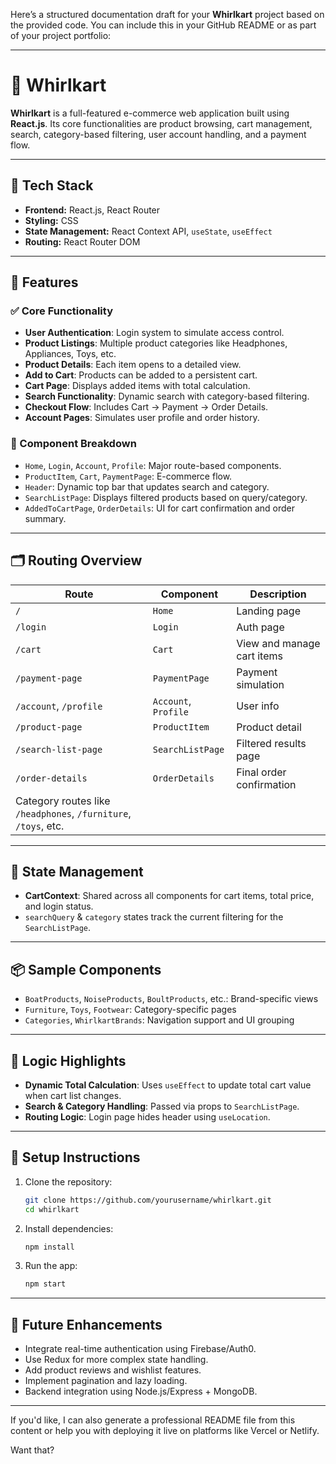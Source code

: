 Here’s a structured documentation draft for your **Whirlkart** project based on the provided code. You can include this in your GitHub README or as part of your project portfolio:

---

# 🛒 Whirlkart

**Whirlkart** is a full-featured e-commerce web application built using **React.js**. Its core functionalities are product browsing, cart management, search, category-based filtering, user account handling, and a payment flow.

---

## 🔧 Tech Stack

* **Frontend:** React.js, React Router
* **Styling:** CSS
* **State Management:** React Context API, `useState`, `useEffect`
* **Routing:** React Router DOM

---

## 🚀 Features

### ✅ Core Functionality

* **User Authentication**: Login system to simulate access control.
* **Product Listings**: Multiple product categories like Headphones, Appliances, Toys, etc.
* **Product Details**: Each item opens to a detailed view.
* **Add to Cart**: Products can be added to a persistent cart.
* **Cart Page**: Displays added items with total calculation.
* **Search Functionality**: Dynamic search with category-based filtering.
* **Checkout Flow**: Includes Cart → Payment → Order Details.
* **Account Pages**: Simulates user profile and order history.

### 🧩 Component Breakdown

* `Home`, `Login`, `Account`, `Profile`: Major route-based components.
* `ProductItem`, `Cart`, `PaymentPage`: E-commerce flow.
* `Header`: Dynamic top bar that updates search and category.
* `SearchListPage`: Displays filtered products based on query/category.
* `AddedToCartPage`, `OrderDetails`: UI for cart confirmation and order summary.

---

## 🗂️ Routing Overview

| Route                                                           | Component            | Description                |
| --------------------------------------------------------------- | -------------------- | -------------------------- |
| `/`                                                             | `Home`               | Landing page               |
| `/login`                                                        | `Login`              | Auth page                  |
| `/cart`                                                         | `Cart`               | View and manage cart items |
| `/payment-page`                                                 | `PaymentPage`        | Payment simulation         |
| `/account`, `/profile`                                          | `Account`, `Profile` | User info                  |
| `/product-page`                                                 | `ProductItem`        | Product detail             |
| `/search-list-page`                                             | `SearchListPage`     | Filtered results page      |
| `/order-details`                                                | `OrderDetails`       | Final order confirmation   |
| Category routes like `/headphones`, `/furniture`, `/toys`, etc. |                      |                            |

---

## 🔄 State Management

* **CartContext**: Shared across all components for cart items, total price, and login status.
* `searchQuery` & `category` states track the current filtering for the `SearchListPage`.

---

## 📦 Sample Components

* `BoatProducts`, `NoiseProducts`, `BoultProducts`, etc.: Brand-specific views
* `Furniture`, `Toys`, `Footwear`: Category-specific pages
* `Categories`, `WhirlkartBrands`: Navigation support and UI grouping

---

## 🧠 Logic Highlights

* **Dynamic Total Calculation**: Uses `useEffect` to update total cart value when cart list changes.
* **Search & Category Handling**: Passed via props to `SearchListPage`.
* **Routing Logic**: Login page hides header using `useLocation`.

---

## 📌 Setup Instructions

1. Clone the repository:

   ```bash
   git clone https://github.com/yourusername/whirlkart.git
   cd whirlkart
   ```
2. Install dependencies:

   ```bash
   npm install
   ```
3. Run the app:

   ```bash
   npm start
   ```

---

## 📝 Future Enhancements

* Integrate real-time authentication using Firebase/Auth0.
* Use Redux for more complex state handling.
* Add product reviews and wishlist features.
* Implement pagination and lazy loading.
* Backend integration using Node.js/Express + MongoDB.

---

If you'd like, I can also generate a professional README file from this content or help you with deploying it live on platforms like Vercel or Netlify.

Want that?
